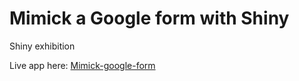 # Mimick a Google form with Shiny
Shiny exhibition

Live app here: [Mimick-google-form](https://mwavu.shinyapps.io/google-form/)
